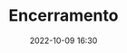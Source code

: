 ---
title: 'Encerramento'
type: span
speakers:
  - PHPeste
speakersPictures: []
picture: /assets/images/schedule/phpeste.jpg
linkedin: 
twitter: 
instagram: 
date: '2022-10-09 16:30'
rooms:
  - 4
  - 5
---